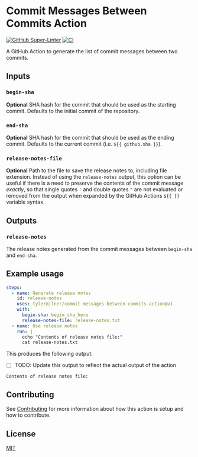 # Commit Messages Between Commits Action

[![GitHub Super-Linter](https://github.com/tylermilner/commit-messages-between-commits-action/actions/workflows/linter.yml/badge.svg)](https://github.com/tylermilner/commit-messages-between-commits-action/actions/workflows/linter.yml)
[![CI](https://github.com/tylermilner/commit-messages-between-commits-action/actions/workflows/ci.yml/badge.svg)](https://github.com/tylermilner/commit-messages-between-commits-action/actions/workflows/ci.yml)

A GitHub Action to generate the list of commit messages between two commits.

## Inputs

### `begin-sha`

**Optional** SHA hash for the commit that should be used as the starting commit.
Defaults to the initial commit of the repository.

### `end-sha`

**Optional** SHA hash for the commit that should be used as the ending commit.
Defaults to the current commit (i.e. `${{ github.sha }}`).

### `release-notes-file`

**Optional** Path to the file to save the release notes to, including file
extension. Instead of using the `release-notes` output, this option can be
useful if there is a need to preserve the contents of the commit message
_exactly_, so that single quotes `'` and double quotes `"` are not evaluated or
removed from the output when expanded by the GitHub Actions `${{ }}` variable
syntax.

## Outputs

### `release-notes`

The release notes generated from the commit messages between `begin-sha` and
`end-sha`.

## Example usage

```yaml
steps:
  - name: Generate release notes
    id: release-notes
    uses: tylermilner/commit-messages-between-commits-action@v1
    with:
      begin-sha: begin_sha_here
      release-notes-file: release-notes.txt
  - name: Use release notes
    run: |
      echo "Contents of release notes file:"
      cat release-notes.txt
```

This produces the following output:

- [ ] TODO: Update this output to reflect the actual output of the action

```console
Contents of release notes file:
```

## Contributing

See [Contributing](CONTRIBUTING.md) for more information about how this action
is setup and how to contribute.

## License

[MIT](LICENSE)
